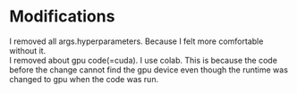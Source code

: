 # Modifications
I removed all args.hyperparameters. Because I felt more comfortable without it.  
I removed about gpu code(=cuda). I use colab.   This is because the code before the change cannot find the gpu device even though the runtime was changed to gpu when the code was run.  
